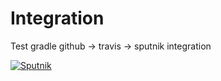 # Integration
Test gradle github -> travis -> sputnik integration

[![Sputnik](https://sputnik.ci/conf/badge)](https://sputnik.ci/app#/builds/time2die/Integration)